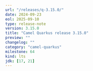 ```yaml
---
url: "/releases/q-3.15.0/"
date: 2024-09-23
eol: 2025-09-10
type: release-note
version: 3.15.0
title: "Camel Quarkus release 3.15.0"
preview: ""
changelog: ""
category: "camel-quarkus"
milestone: 64
kind: lts
jdk: [17, 21]
---
```

